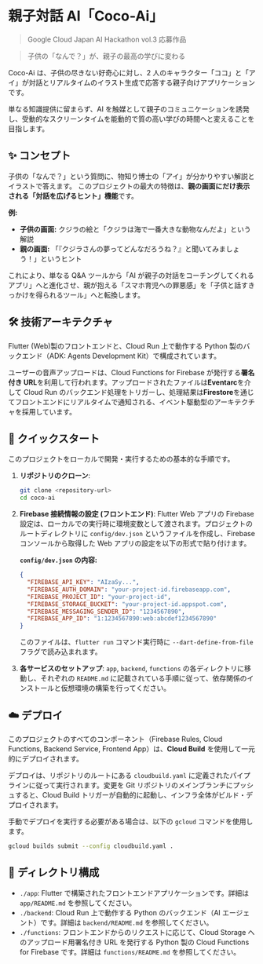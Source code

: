 # 親子対話 AI「Coco-Ai」

> Google Cloud Japan AI Hackathon vol.3 応募作品

> 子供の「なんで？」が、親子の最高の学びに変わる

Coco-Ai は、子供の尽きない好奇心に対し、2 人のキャラクター「ココ」と「アイ」が対話とリアルタイムのイラスト生成で応答する親子向けアプリケーションです。

単なる知識提供に留まらず、AI を触媒として親子のコミュニケーションを誘発し、受動的なスクリーンタイムを能動的で質の高い学びの時間へと変えることを目指します。

## ✨ コンセプト

子供の「なんで？」という質問に、物知り博士の「アイ」が分かりやすい解説とイラストで答えます。
このプロジェクトの最大の特徴は、**親の画面にだけ表示される「対話を広げるヒント」機能**です。

**例:**

- **子供の画面:** クジラの絵と「クジラは海で一番大きな動物なんだよ」という解説
- **親の画面:** 「『クジラさんの夢ってどんなだろうね？』と聞いてみましょう！」というヒント

これにより、単なる Q&A ツールから「AI が親子の対話をコーチングしてくれるアプリ」へと進化させ、親が抱える「スマホ育児への罪悪感」を「子供と話すきっかけを得られるツール」へと転換します。

## 🛠️ 技術アーキテクチャ

Flutter (Web)製のフロントエンドと、Cloud Run 上で動作する Python 製のバックエンド（ADK: Agents Development Kit）で構成されています。

ユーザーの音声アップロードは、Cloud Functions for Firebase が発行する**署名付き URL**を利用して行われます。アップロードされたファイルは**Eventarc**を介して Cloud Run のバックエンド処理をトリガーし、処理結果は**Firestore**を通じてフロントエンドにリアルタイムで通知される、イベント駆動型のアーキテクチャを採用しています。

## 🚀 クイックスタート

このプロジェクトをローカルで開発・実行するための基本的な手順です。

1.  **リポジトリのクローン**:

    ```bash
    git clone <repository-url>
    cd coco-ai
    ```

2.  **Firebase 接続情報の設定 (フロントエンド)**:
    Flutter Web アプリの Firebase 設定は、ローカルでの実行時に環境変数として渡されます。プロジェクトのルートディレクトリに `config/dev.json` というファイルを作成し、Firebase コンソールから取得した Web アプリの設定を以下の形式で貼り付けます。

    **`config/dev.json` の内容:**

    ```json
    {
      "FIREBASE_API_KEY": "AIzaSy...",
      "FIREBASE_AUTH_DOMAIN": "your-project-id.firebaseapp.com",
      "FIREBASE_PROJECT_ID": "your-project-id",
      "FIREBASE_STORAGE_BUCKET": "your-project-id.appspot.com",
      "FIREBASE_MESSAGING_SENDER_ID": "1234567890",
      "FIREBASE_APP_ID": "1:1234567890:web:abcdef1234567890"
    }
    ```

    このファイルは、`flutter run` コマンド実行時に `--dart-define-from-file` フラグで読み込まれます。

3.  **各サービスのセットアップ**:
    `app`, `backend`, `functions` の各ディレクトリに移動し、それぞれの `README.md` に記載されている手順に従って、依存関係のインストールと仮想環境の構築を行ってください。

## ☁️ デプロイ

このプロジェクトのすべてのコンポーネント（Firebase Rules, Cloud Functions, Backend Service, Frontend App）は、**Cloud Build** を使用して一元的にデプロイされます。

デプロイは、リポジトリのルートにある `cloudbuild.yaml` に定義されたパイプラインに従って実行されます。変更を Git リポジトリのメインブランチにプッシュすると、Cloud Build トリガーが自動的に起動し、インフラ全体がビルド・デプロイされます。

手動でデプロイを実行する必要がある場合は、以下の `gcloud` コマンドを使用します。

```bash
gcloud builds submit --config cloudbuild.yaml .
```

## 📂 ディレクトリ構成

- `./app`: Flutter で構築されたフロントエンドアプリケーションです。詳細は `app/README.md` を参照してください。
- `./backend`: Cloud Run 上で動作する Python のバックエンド（AI エージェント）です。詳細は `backend/README.md` を参照してください。
- `./functions`: フロントエンドからのリクエストに応じて、Cloud Storage へのアップロード用署名付き URL を発行する Python 製の Cloud Functions for Firebase です。詳細は `functions/README.md` を参照してください。
